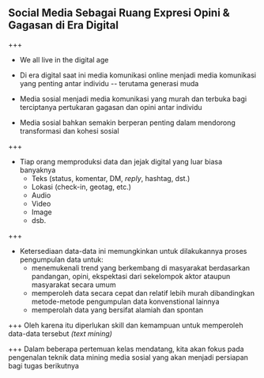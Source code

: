 ## Social Media Sebagai Ruang Expresi Opini & Gagasan di Era Digital

+++
- We all live in the digital age

- Di era digital saat ini media komunikasi online menjadi media komunikasi yang penting antar individu -- terutama generasi muda

- Media sosial menjadi media komunikasi yang murah dan terbuka bagi terciptanya pertukaran gagasan dan opini antar individu

- Media sosial bahkan semakin berperan penting dalam mendorong transformasi dan kohesi sosial

+++

- Tiap orang memproduksi data dan jejak digital yang luar biasa banyaknya
    - Teks (status, komentar, DM, _reply_, hashtag, dst.)
    - Lokasi (check-in, geotag, etc.)
    - Audio
    - Video
    - Image
    - dsb.

+++
- Ketersediaan data-data ini memungkinkan untuk dilakukannya proses pengumpulan data untuk:
    - menemukenali trend yang berkembang di masyarakat berdasarkan pandangan, opini, ekspektasi dari sekelompok aktor ataupun masyarakat secara umum
    - memperoleh data secara cepat dan relatif lebih murah dibandingkan metode-metode pengumpulan data konvenstional lainnya
    - memperolah data yang bersifat alamiah dan spontan

+++
Oleh karena itu diperlukan skill dan kemampuan untuk memperoleh data-data tersebut _(text mining)_

+++
Dalam beberapa pertemuan kelas mendatang, kita akan fokus pada pengenalan teknik data mining media sosial yang akan menjadi persiapan bagi tugas berikutnya
